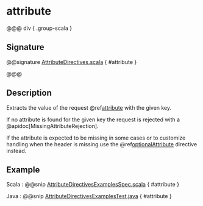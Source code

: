 # attribute

@@@ div { .group-scala }

## Signature

@@signature [AttributeDirectives.scala](/http/src/main/scala/akka/http/scaladsl/server/directives/AttributeDirectives.scala) { #attribute }

@@@

## Description

Extracts the value of the request @ref[attribute](../../../common/http-model.md#attributes) with the given key.

If no attribute is found for the given key the request
is rejected with a @apidoc[MissingAttributeRejection].

If the attribute is expected to be missing in some cases or to customize
handling when the header is missing use the @ref[optionalAttribute](optionalAttribute.md) directive instead.

## Example

Scala
:  @@snip [AttributeDirectivesExamplesSpec.scala](/docs/src/test/scala/docs/http/scaladsl/server/directives/AttributeDirectivesExamplesSpec.scala) { #attribute }

Java
:  @@snip [AttributeDirectivesExamplesTest.java](/docs/src/test/java/docs/http/javadsl/server/directives/AttributeDirectivesExamplesTest.java) { #attribute }
